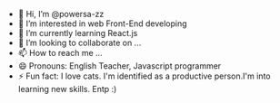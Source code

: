 - 👋 Hi, I’m @powersa-zz
- 👀 I’m interested in web Front-End developing 
- 🌱 I’m currently learning React.js 
- 💞️ I’m looking to collaborate on ...
- 📫 How to reach me ...
- 😄 Pronouns: English Teacher, Javascript programmer
- ⚡ Fun fact: I love cats. I'm identified as a productive person.I'm into learning new skills. Entp :)

<!---
powersa-zz/powersa-zz is a ✨ special ✨ repository because its `README.md` (this file) appears on your GitHub profile.
You can click the Preview link to take a look at your changes.
--->
